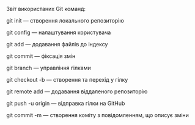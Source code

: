 Звіт використаних Git команд:

git init — створення локального репозиторію

git config — налаштування користувача

git add — додавання файлів до індексу

git commit — фіксація змін

git branch — управління гілками

git checkout -b — створення та перехід у гілку

git remote add — додавання віддаленого репозиторію

git push -u origin <branch> — відправка гілки на GitHub

git commit -m — створення коміту з повідомленням, що описує зміни
